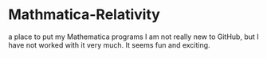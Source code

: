 # Mathmatica-Relativity
a place to put my Mathematica programs
I am not really new to GitHub, but I have not worked with it very much.
It seems fun and exciting.  
